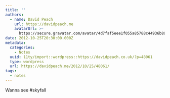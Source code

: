 ```yaml
---
title: ''
authors:
  - name: David Peach
    url: https://davidpeach.me
    avatarUrl: >-
      https://secure.gravatar.com/avatar/4d7faf5eee1f055a85788c44936b8995eaab6dfb004e7854ec747ccb272e91ee?s=96&d=mm&r=g
date: 2012-10-25T20:30:00.000Z
metadata:
  categories:
    - Notes
  uuid: 11ty/import::wordpress::https://davidpeach.co.uk/?p=48061
  type: wordpress
  url: https://davidpeach.me/2012/10/25/48061/
tags:
  - notes
---
```

Wanna see #skyfall